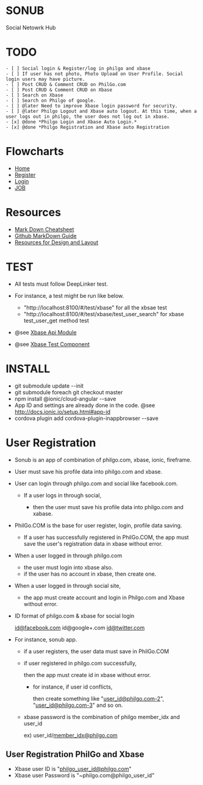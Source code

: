# SONUB

Social Netowrk Hub

# TODO

    - [ ] Social login & Register/log in philgo and xbase 
    - [ ] If user has not photo, Photo Upload on User Profile. Social login users may have picture.
    - [ ] Post CRUD & Comment CRUD on PhilGo.com
    - [ ] Post CRUD & Comment CRUD on Xbase
    - [ ] Search on Xbase
    - [ ] Search on Philgo of google.
    - [ ] @later Need to improve Xbase login password for security.
    - [ ] @later Philgo Logout and Xbase auto logout. At this time, when a user logs out in philgo, the user does not log out in xbase.
    - [x] @done *Philgo Login and Xbase Auto Login.*
    - [x] @done *Philgo Registration and Xbase auto Registration

# Flowcharts


* [Home](https://docs.google.com/drawings/d/1vq_-wilfcf8XVJ-xC7CZagOiZ09LrjUEXcPJsrRltQ4/edit)
* [Register](https://docs.google.com/drawings/d/1Bw22pNiOE5jLUcLCUPVnxVidpg_mE_GCm2zPfCwQJdk/edit)
* [Login](https://docs.google.com/drawings/d/1KIF1dG8AqVWj5qQ6Y5PS3SeMZRJ50JAK5d1hdje4flc/edit)
* [JOB](https://docs.google.com/drawings/d/1oTbPXtTxVlZIzGnPcPzTIYC1d6bcL5vvxMCUpf8pxIs/edit)


# Resources

* [Mark Down  Cheatsheet](https://github.com/adam-p/markdown-here/wiki/Markdown-Cheatsheet)
* [Github MarkDown Guide](https://guides.github.com/features/mastering-markdown/)
* [Resources for Design and Layout](https://drive.google.com/drive/u/0/folders/0B4u3qiWTgOC-UVA1ZkFkYjlQNk0)




# TEST

* All tests must follow DeepLinker test.
* For instance, a test might be run like below.

    * "http://localhost:8100/#/test/xbase" for all the xbsae test
    * "http://localhost:8100/#/test/xbase/test_user_search" for xbase test_user_get method test

* @see [Xbase Api Module](https://github.com/thruthesky/xbase-api/blob/master/xbase-api-module.ts)
* @see [Xbase Test Component](https://github.com/thruthesky/xbase-api/blob/master/xbase-test.ts)




# INSTALL

* git submodule update --init
* git submodule foreach git checkout master
* npm install @ionic/cloud-angular --save
* App ID and settings are already done in the code. @see http://docs.ionic.io/setup.html#app-id
* cordova plugin add cordova-plugin-inappbrowser --save



# User Registration

* Sonub is an app of combination of philgo.com, xbase, ionic, fireframe.

* User must save his profile data into philgo.com and xbase.

* User can login through philgo.com and social like facebook.com.

    * If a user logs in through social,

        * then the user must save his profile data into philgo.com and xabase.


* PhilGo.COM is the base for user register, login, profile data saving.

    * If a user has successfully registered in PhilGo.COM,
        the app must save the user's registration data in xbase without error.


* When a user logged in through philgo.com
    * the user must login into xbase also.
    * if the user has no account in xbase, then create one.

* When a user logged in through social site,
    * the app must create account and login in Philgo.com and Xbase without error.


* ID format of philgo.com & xbase for social login

    id@facebook.com
    id@google+.com
    id@twitter.com



* For instance, sonub app.

    * if a user registers, the user data must save in PhilGo.COM

    * if user registered in philgo.com successfully,

        then the app must create id in xbase without error.

        * for instance, if user id conflicts,

            then create something like
                "user_id@philgo.com-2", "user_id@philgo.com-3" and so on.
     
     * xbase password is the combination of philgo member_idx and user_id

        ex) user_id/member_idx@philgo.com



## User Registration PhilGo and Xbase

  * Xbase user ID is "philgo_user_id@philgo.com"
  * Xbase user Password is "~philgo.com@philgo_user_id"
